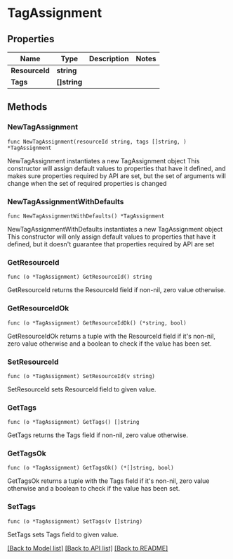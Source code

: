 # TagAssignment

## Properties

Name | Type | Description | Notes
------------ | ------------- | ------------- | -------------
**ResourceId** | **string** |  | 
**Tags** | **[]string** |  | 

## Methods

### NewTagAssignment

`func NewTagAssignment(resourceId string, tags []string, ) *TagAssignment`

NewTagAssignment instantiates a new TagAssignment object
This constructor will assign default values to properties that have it defined,
and makes sure properties required by API are set, but the set of arguments
will change when the set of required properties is changed

### NewTagAssignmentWithDefaults

`func NewTagAssignmentWithDefaults() *TagAssignment`

NewTagAssignmentWithDefaults instantiates a new TagAssignment object
This constructor will only assign default values to properties that have it defined,
but it doesn't guarantee that properties required by API are set

### GetResourceId

`func (o *TagAssignment) GetResourceId() string`

GetResourceId returns the ResourceId field if non-nil, zero value otherwise.

### GetResourceIdOk

`func (o *TagAssignment) GetResourceIdOk() (*string, bool)`

GetResourceIdOk returns a tuple with the ResourceId field if it's non-nil, zero value otherwise
and a boolean to check if the value has been set.

### SetResourceId

`func (o *TagAssignment) SetResourceId(v string)`

SetResourceId sets ResourceId field to given value.


### GetTags

`func (o *TagAssignment) GetTags() []string`

GetTags returns the Tags field if non-nil, zero value otherwise.

### GetTagsOk

`func (o *TagAssignment) GetTagsOk() (*[]string, bool)`

GetTagsOk returns a tuple with the Tags field if it's non-nil, zero value otherwise
and a boolean to check if the value has been set.

### SetTags

`func (o *TagAssignment) SetTags(v []string)`

SetTags sets Tags field to given value.



[[Back to Model list]](../README.md#documentation-for-models) [[Back to API list]](../README.md#documentation-for-api-endpoints) [[Back to README]](../README.md)


